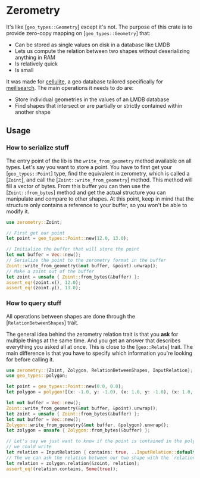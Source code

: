# Zerometry

It's like [`geo_types::Geometry`] except it's not.
The purpose of this crate is to provide zero-copy mapping on [`geo_types::Geometry`] that:
- Can be stored as single values on disk in a database like LMDB
- Lets us compute the relation between two shapes without deserializing anything in RAM
- Is relatively quick
- Is small

It was made for [cellulite](https://github.com/meilisearch/cellulite), a geo database
tailored specifically for [meilisearch](https://github.com/meilisearch/meilisearch).
The main operations it needs to do are:
- Store individual geometries in the values of an LMDB database
- Find shapes that intersect or are partially or strictly contained within another shape

## Usage

### How to serialize stuff

The entry point of the lib is the `write_from_geometry` method available on all types.
Let's say you want to store a point. You have to first get your [`geo_types::Point`] type,
find the equivalent in zerometry, which is called a [`Zoint`], and call the
[`Zoint::write_from_geometry`] method. This method will fill a vector of bytes.
From this buffer you can then use the [`Zoint::from_bytes`] method and get the actual
structure you can manipulate and compare to other shapes.
At this point, keep in mind that the structure only contains a reference to your buffer,
so you won't be able to modify it. 

```rust
use zerometry::Zoint;

// First get our point
let point = geo_types::Point::new(12.0, 13.0);

// Initialize the buffer that will store the point
let mut buffer = Vec::new();
// Serialize the point to the zerometry format in the buffer
Zoint::write_from_geometry(&mut buffer, &point).unwrap();
// Make a zoint out of the buffer
let zoint = unsafe { Zoint::from_bytes(&buffer) };
assert_eq!(zoint.x(), 12.0);
assert_eq!(zoint.y(), 13.0);
```

### How to query stuff

All operations between shapes are done through the [`RelationBetweenShapes`] trait.

The general idea behind the zerometry relation trait is that you **ask** for multiple things
at the same time.
And you get an answer that describes everything you asked all at once.
This is close to the [`geo::Relate`] trait.
The main difference is that you have to specify which information you're looking for before
calling it.

```rust
use zerometry::{Zoint, Zolygon, RelationBetweenShapes, InputRelation};
use geo_types::polygon;

let point = geo_types::Point::new(0.0, 0.0);
let polygon = polygon![(x: -1.0, y: -1.0), (x: 1.0, y: -1.0), (x: 1.0, y: 1.0), (x: -1.0, y: 1.0)];

let mut buffer = Vec::new();
Zoint::write_from_geometry(&mut buffer, &point).unwrap();
let zoint = unsafe { Zoint::from_bytes(&buffer) };
let mut buffer = Vec::new();
Zolygon::write_from_geometry(&mut buffer, &polygon).unwrap();
let zolygon = unsafe { Zolygon::from_bytes(&buffer) };

// Let's say we just want to know if the point is contained in the polygon,
// we could write
let relation = InputRelation { contains: true, ..InputRelation::default() };
// The we can ask the relation between our two shape with the `relation` method:
let relation = zolygon.relation(&zoint, relation);
assert_eq!(relation.contains, Some(true));
```
